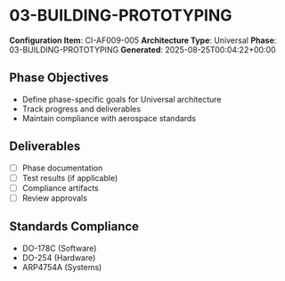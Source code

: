 # 03-BUILDING-PROTOTYPING

**Configuration Item**: CI-AF009-005
**Architecture Type**: Universal
**Phase**: 03-BUILDING-PROTOTYPING
**Generated**: 2025-08-25T00:04:22+00:00

## Phase Objectives
- Define phase-specific goals for Universal architecture
- Track progress and deliverables
- Maintain compliance with aerospace standards

## Deliverables
- [ ] Phase documentation
- [ ] Test results (if applicable)
- [ ] Compliance artifacts
- [ ] Review approvals

## Standards Compliance
- DO-178C (Software)
- DO-254 (Hardware)
- ARP4754A (Systems)
